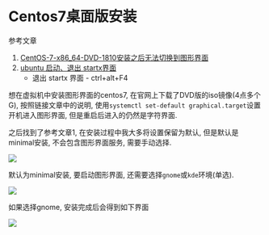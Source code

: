 # Centos7桌面版安装

<!--
<!key!>: {c2f8cf90-5387-11e9-ae66-aaaa0008a014}

<!link!>: {664fdd98-537c-11e9-b398-aaaa0008a014}
-->

参考文章

1. [CentOS-7-x86_64-DVD-1810安装之后无法切换到图形界面](https://blog.csdn.net/weixin_39753511/article/details/85337373)
2. [ubuntu 启动、退出 startx界面](https://blog.csdn.net/qiushangren/article/details/125696744)
    - 退出 startx 界面 - ctrl+alt+F4

想在虚拟机中安装图形界面的centos7, 在官网上下载了DVD版的iso镜像(4点多个G), 按照链接文章中的说明, 使用`systemctl set-default graphical.target`设置开机进入图形界面, 但是重启后进入的仍然是字符界面.

之后找到了参考文章1, 在安装过程中我大多将设置保留为默认, 但是默认是minimal安装, 不会包含图形界面服务, 需要手动选择.

![](https://gitee.com/generals-space/gitimg/raw/master/9908929de3075c065785e7e52564f64e.png)

默认为minimal安装, 要启动图形界面, 还需要选择`gnome`或`kde`环境(单选).

![](https://gitee.com/generals-space/gitimg/raw/master/1767b53a2910855bcb4e01ddfc675afa.png)

如果选择gnome, 安装完成后会得到如下界面

![](https://gitee.com/generals-space/gitimg/raw/master/2a60359f1d8a0bd8fee65c971be7d04b.png)

<!--
如果选择kde, 则会是这样

![](https://gitee.com/generals-space/gitimg/raw/master/1767b53a2910855bcb4e01ddfc675afa.png)
-->

